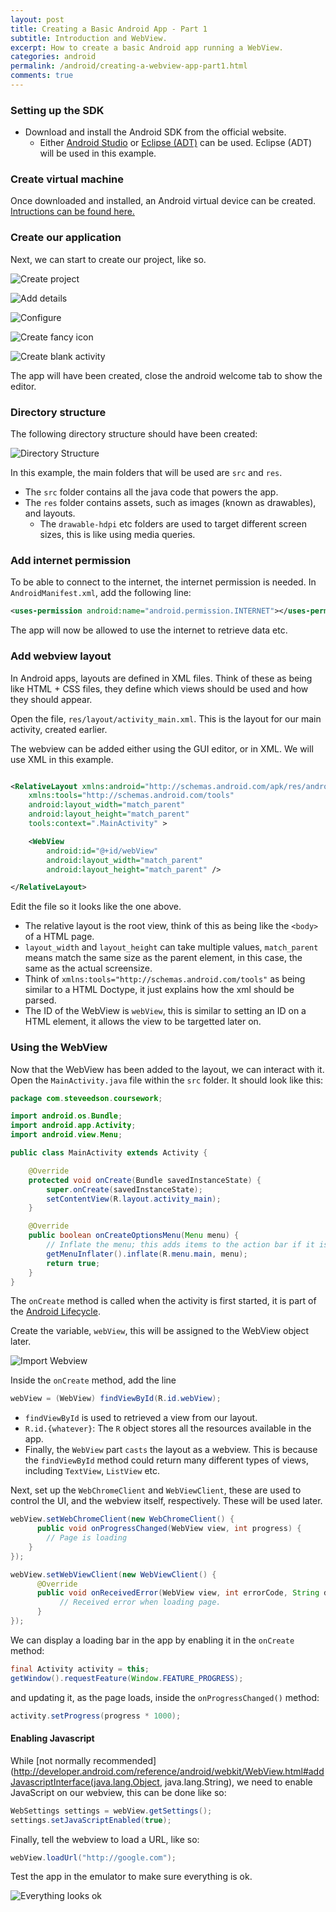 ```yaml
---
layout: post
title: Creating a Basic Android App - Part 1
subtitle: Introduction and WebView.
excerpt: How to create a basic Android app running a WebView.
categories: android
permalink: /android/creating-a-webview-app-part1.html
comments: true
---
```


### Setting up the SDK

- Download and install the Android SDK from the official website.
    - Either [Android Studio](http://developer.android.com/sdk/installing/studio.html) or [Eclipse (ADT)](http://developer.android.com/sdk/index.html) can be used. Eclipse (ADT) will be used in this example.

### Create virtual machine

Once downloaded and installed, an Android virtual device can be created. [Intructions can be found here.](http://developer.android.com/tools/devices/managing-avds.html)

### Create our application

Next, we can start to create our project, like so.

![Create project](/images/1-new-project.png)

![Add details](/images/2-new-app-details.png)

![Configure](/images/3-configure.png)

![Create fancy icon](/images/4-icon.png)

![Create blank activity](/images/5-create-activity.png)

The app will have been created, close the android welcome tab to show the editor.

### Directory structure

The following directory structure should have been created:

![Directory Structure](/images/7-directories.png)

In this example, the main folders that will be used are `src` and `res`.

- The `src` folder contains all the java code that powers the app.
- The `res` folder contains assets, such as images (known as drawables), and layouts.
	- The `drawable-hdpi` etc folders are used to target different screen sizes, this is like using media queries.


### Add internet permission

To be able to connect to the internet, the internet permission is needed. In `AndroidManifest.xml`, add the following line:

```xml
<uses-permission android:name="android.permission.INTERNET"></uses-permission>
```

The app will now be allowed to use the internet to retrieve data etc.

### Add webview layout

In Android apps, layouts are defined in XML files. Think of these as being like HTML + CSS files, they define which views should be used and how they should appear.

Open the file, `res/layout/activity_main.xml`. This is the layout for our main activity, created earlier.

The webview can be added either using the GUI editor, or in XML. We will use XML in this example.

```xml

<RelativeLayout xmlns:android="http://schemas.android.com/apk/res/android"
    xmlns:tools="http://schemas.android.com/tools"
    android:layout_width="match_parent"
    android:layout_height="match_parent"
    tools:context=".MainActivity" >

    <WebView
        android:id="@+id/webView"
        android:layout_width="match_parent"
        android:layout_height="match_parent" />

</RelativeLayout>

```
Edit the file so it looks like the one above.

- The relative layout is the root view, think of this as being like the `<body>` of a HTML page.
-  `layout_width` and `layout_height` can take multiple values, `match_parent` means match the same size as the parent element, in this case, the same as the actual screensize.
-  Think of `xmlns:tools="http://schemas.android.com/tools"` as being similar to a HTML Doctype, it just explains how the xml should be parsed.
-  The ID of the WebView is `webView`, this is similar to setting an ID on a HTML element, it allows the view to be targetted later on.

### Using the WebView

Now that the WebView has been added to the layout, we can interact with it. Open the `MainActivity.java` file within the `src` folder. It should look like this:

```java
package com.steveedson.coursework;

import android.os.Bundle;
import android.app.Activity;
import android.view.Menu;

public class MainActivity extends Activity {

    @Override
    protected void onCreate(Bundle savedInstanceState) {
        super.onCreate(savedInstanceState);
        setContentView(R.layout.activity_main);
    }

    @Override
    public boolean onCreateOptionsMenu(Menu menu) {
        // Inflate the menu; this adds items to the action bar if it is present.
        getMenuInflater().inflate(R.menu.main, menu);
        return true;
    }
}

```

The `onCreate` method is called when the activity is first started, it is part of the [Android Lifecycle](http://developer.android.com/training/basics/activity-lifecycle/starting.html).

Create the variable, `webView`, this will be assigned to the WebView object later.

![Import Webview](/images/9-import-webview.png)

Inside the `onCreate` method, add the line

```java
webView = (WebView) findViewById(R.id.webView);
```

- `findViewById` is used to retrieved a view from our layout.
- `R.id.{whatever}`: The `R` object stores all the resources available in the app.
- Finally, the `WebView` part `casts` the layout as a webview. This is because the `findViewById` method could return many different types of views, including `TextView`, `ListView` etc.

Next, set up the `WebChromeClient` and `WebViewClient`, these are used to control the UI, and the webview itself, respectively. These will be used later.

```java
webView.setWebChromeClient(new WebChromeClient() {
      public void onProgressChanged(WebView view, int progress) {
		// Page is loading
	}
});

webView.setWebViewClient(new WebViewClient() {
      @Override
      public void onReceivedError(WebView view, int errorCode, String description, String url) {
           // Received error when loading page.
      }
});
```

We can display a loading bar in the app by enabling it in the `onCreate` method:

```java
final Activity activity = this;
getWindow().requestFeature(Window.FEATURE_PROGRESS);
```
and updating it, as the page loads, inside the `onProgressChanged()` method:

```java
activity.setProgress(progress * 1000);
```

#### Enabling Javascript

While [not normally recommended](http://developer.android.com/reference/android/webkit/WebView.html#addJavascriptInterface(java.lang.Object, java.lang.String), we need to enable JavaScript on our webview, this can be done like so:

```java
WebSettings settings = webView.getSettings();
settings.setJavaScriptEnabled(true);
```


Finally, tell the webview to load a URL, like so:

```java
webView.loadUrl("http://google.com");
```

Test the app in the emulator to make sure everything is ok.

![Everything looks ok](/images/10-app-test-1.png)
